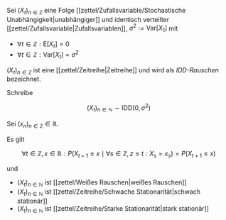 Sei $(X_t)_{n \in \mathbb{Z}}$ eine Folge [[zettel/Zufallsvariable/Stochastische Unabhängigkeit|unabhängiger]] und identisch verteilter [[zettel/Zufallsvariable|Zufallsvariablen]], $\sigma^2 := \text{Var}[X_1]$ mit
- $\forall t \in \mathbb{Z} : \text{E}[X_t] = 0$
- $\forall t \in \mathbb{Z} : \text{Var}[X_t] = \sigma^2$

$(X_t)_{n \in \mathbb{Z}}$ ist eine [[zettel/Zeitreihe|Zeitreihe]] und wird als *IDD-Rauschen* bezeichnet.

Schreibe

$$
	(X_t)_{n \in \mathbb{N}} \sim \text{IDD}(0, \sigma^2)
$$

Sei $(x_n)_{n \in \mathbb{Z}} \in \mathbb{R}$.

Es gilt

$$
	\forall t \in \mathbb{Z}, x \in \mathbb{R} : P(X_{t+1} \le x \mid \forall s \in \mathbb{Z}, z \le t : X_s = x_s) = P(X_{t+1} \le x)
$$

und
- $(X_t)_{n \in \mathbb{N}}$ ist [[zettel/Weißes Rauschen|weißes Rauschen]]
- $(X_t)_{n \in \mathbb{N}}$ ist [[zettel/Zeitreihe/Schwache Stationarität|schwach stationär]]
- $(X_t)_{n \in \mathbb{N}}$ ist [[zettel/Zeitreihe/Starke Stationarität|stark stationär]]